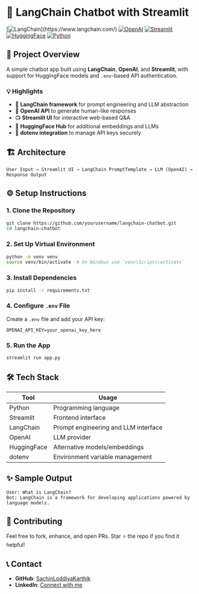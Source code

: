 
# 🧠 LangChain Chatbot with Streamlit

[![LangChain](https://img.shields.io/badge/LangChain-00A896?style=for-the-badge&logo=data:image/svg+xml;base64,...)](https://www.langchain.com/)
[![OpenAI](https://img.shields.io/badge/OpenAI-412991?style=for-the-badge&logo=openai&logoColor=white)](https://openai.com/)
[![Streamlit](https://img.shields.io/badge/Streamlit-FF4B4B?style=for-the-badge&logo=streamlit&logoColor=white)](https://streamlit.io/)
[![HuggingFace](https://img.shields.io/badge/HuggingFace-FCC624?style=for-the-badge&logo=huggingface&logoColor=black)](https://huggingface.co/)
[![Python](https://img.shields.io/badge/Python-3776AB?style=for-the-badge&logo=python&logoColor=white)](https://python.org/)

## 🎯 Project Overview

A simple chatbot app built using **LangChain**, **OpenAI**, and **Streamlit**, with support for HuggingFace models and `.env`-based API authentication.

### 💡 Highlights

- 🔗 **LangChain framework** for prompt engineering and LLM abstraction
- 🤖 **OpenAI API** to generate human-like responses
- 📺 **Streamlit UI** for interactive web-based Q&A
- 🧠 **HuggingFace Hub** for additional embeddings and LLMs
- 🔐 **dotenv integration** to manage API keys securely

## 🏗️ Architecture

```
User Input → Streamlit UI → LangChain PromptTemplate → LLM (OpenAI) → Response Output
```

## ⚙️ Setup Instructions

### 1. Clone the Repository

```bash
git clone https://github.com/yourusername/langchain-chatbot.git
cd langchain-chatbot
```

### 2. Set Up Virtual Environment

```bash
python -m venv venv
source venv/bin/activate  # On Windows use `venv\Scripts\activate`
```

### 3. Install Dependencies

```bash
pip install -r requirements.txt
```

### 4. Configure `.env` File

Create a `.env` file and add your API key:

```env
OPENAI_API_KEY=your_openai_key_here
```

### 5. Run the App

```bash
streamlit run app.py
```

## 🛠 Tech Stack

| Tool         | Usage                                 |
|--------------|----------------------------------------|
| Python       | Programming language                   |
| Streamlit    | Frontend interface                     |
| LangChain    | Prompt engineering and LLM interface   |
| OpenAI       | LLM provider                           |
| HuggingFace  | Alternative models/embeddings          |
| dotenv       | Environment variable management        |

## ✨ Sample Output

```
User: What is LangChain?
Bot: LangChain is a framework for developing applications powered by language models.
```

## 🤝 Contributing

Feel free to fork, enhance, and open PRs. Star ⭐ the repo if you find it helpful!

## 📞 Contact

- **GitHub**: [SachinLoddiyaKarthik](https://github.com/SachinLoddiyaKarthik)
- **LinkedIn**: [Connect with me](https://www.linkedin.com/in/sachin-lk/)
